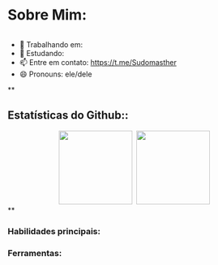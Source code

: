<h1 align="Left">Sobre Mim: </h1>

<img>


- 🔭 Trabalhando em: 
- 🌱 Estudando: 
- 📫 Entre em contato: https://t.me/Sudomasther
- 😄 Pronouns: ele/dele


**<h2 align="left">Estatísticas do Github::</h2>
<div align="center">
  <a href="https://github.com/SudoMaster7"><img height="145em" src="https://github-readme-stats.vercel.app/api?username=SudoMaster7&show_icons=true&theme=dracula&include_all_commits=true&count_private=true&hide_border=true"></a>&nbsp;
 <a href="https://github.com/SudoMaster7"><img height="145em" src="https://github-readme-stats.vercel.app/api/top-langs/?username=SudoMaster7&layout=compact&langs_count=7&theme=dracula&hide_border=true"></a>&nbsp;
</div>**


<div style="display: inline_block">
  
  <h3 align="left">Habilidades principais:</h3>
  
  <h3 align="left">Ferramentas:</h3>
